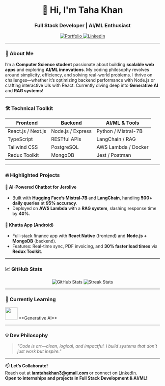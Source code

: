 <h1 align="center">👋 Hi, I'm Taha Khan</h1>
<h3 align="center">Full Stack Developer | AI/ML Enthusiast</h3>

<p align="center">
  <a href="https://taha-alpha.vercel.app/" target="_blank">
    <img src="https://img.shields.io/badge/Portfolio-%23000000.svg?style=for-the-badge&logo=vercel&logoColor=white" alt="Portfolio">
  </a>
  <a href="https://www.linkedin.com/in/tahakk/" target="_blank">
    <img src="https://img.shields.io/badge/LinkedIn-0077B5?style=for-the-badge&logo=linkedin&logoColor=white" alt="LinkedIn">
  </a>
</p>

---

### 🚀 **About Me**
I’m a **Computer Science student** passionate about building **scalable web apps** and exploring **AI/ML innovations**. My coding philosophy revolves around simplicity, efficiency, and solving real-world problems. I thrive on challenges—whether it’s optimizing backend performance with Node.js or crafting interactive UIs with React. Currently diving deep into **Generative AI** and **RAG systems**!

---

### 🛠️ **Technical Toolkit**
| **Frontend**      | **Backend**       | **AI/ML & Tools**       |
|-------------------|-------------------|-------------------------|
| React.js / Next.js | Node.js / Express | Python / Mistral-7B     |
| TypeScript        | RESTful APIs      | LangChain / RAG         |
| Tailwind CSS      | PostgreSQL        | AWS Lambda / Docker     |
| Redux Toolkit     | MongoDB           | Jest / Postman          |

---

### 🔥 **Highlighted Projects**
#### 🤖 **AI-Powered Chatbot for Jerolive**
- Built with **Hugging Face’s Mistral-7B** and **LangChain**, handling **500+ daily queries** at **95% accuracy**.
- Deployed on **AWS Lambda** with a **RAG system**, slashing response time by **40%**.

#### 📱 **Khatta App (Android)**
- Full-stack finance app with **React Native** (frontend) and **Node.js + MongoDB** (backend).
- Features: Real-time sync, PDF invoicing, and **30% faster load times** via **Redux Toolkit**.

---

### 📈 **GitHub Stats**
<p align="center">
  <img src="https://github-readme-stats.vercel.app/api?username=tahadevv&show_icons=true&theme=algolia" alt="GitHub Stats">
  <img src="https://github-readme-streak-stats.herokuapp.com/?user=tahadevv&theme=algolia" alt="Streak Stats">
</p>

---

### 🌱 **Currently Learning**
<img src="https://skillicons.dev/icons?i=aws,threejs,rust,kubernetes" height="40" />  
**Generative AI** 

---

### 💡 **Dev Philosophy**
> *"Code is art—clean, logical, and impactful. I build systems that don’t just work but inspire."*

---

📫 **Let’s Collaborate!**  
Reach out at **iamtahakhan3@gmail.com** or connect on [LinkedIn](https://www.linkedin.com/in/tahakk/).  
**Open to internships and projects in Full Stack Development & AI/ML!**
